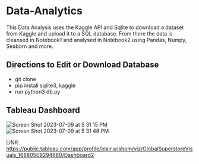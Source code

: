 # Data-Analytics

This Data Analysis uses the Kaggle API and Sqlite to download a dataset from Kaggle and upload it to a SQL database. From there the data is cleansed in Notebook1 and analysed in Notebook2 using Pandas, Numpy, Seaborn and more.

## Directions to Edit or Download Database

- git clone 
- pip install sqlite3, kaggle
- run python3 db.py


## Tableau Dashboard
![Screen Shot 2023-07-09 at 5 31 15 PM](https://github.com/Jessie-Baron/Data-Analytics/assets/101578812/33c62a8f-6593-47e7-9e1e-6608be5f665a)
![Screen Shot 2023-07-09 at 5 31 48 PM](https://github.com/Jessie-Baron/Data-Analytics/assets/101578812/930c4651-c148-4bda-a81c-ae1c6c0ddc6a)


LINK: https://public.tableau.com/app/profile/blair.wishom/viz/GlobalSuperstoreVisuals_16880509294680/Dashboard2
